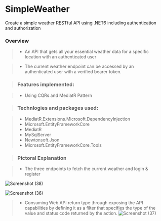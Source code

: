 # SimpleWeather
Create a simple weather RESTful API using .NET6 including authentication and authorization

###  Overview
> - An API that gets all your essential weather data for a specific location with an authenticated user 

> - The current weather endpoint can be accessed by an authenticated user with a verified bearer token.

> ### Features implemented:

> - Using CQRs and MediatR Pattern 

> ### Technlogies and packages used:

> - MediatR.Extensions.Microsoft.DependencyInjection
> - Microsoft.EntityFrameworkCore
> - MediatR
> - MySqlServer
> - Newtonsoft.Json
> - Microsoft.EntityFrameworkCore.Tools

> ### Pictoral Explanation

> - The three endpoints to fetch the current weather and login & register

![Screenshot (38)](https://user-images.githubusercontent.com/88739172/215126744-75c3009a-c041-439f-b40e-6c738e076a63.png)

![Screenshot (36)](https://user-images.githubusercontent.com/88739172/215126801-db67edcd-7de9-48c0-bdc0-8a666b72339c.png)

>- Consuming Web API return type through exposing the API capabilities by defining it as a filter that specifies the type of the value and status code returned by the action.
![Screenshot (37)](https://user-images.githubusercontent.com/88739172/215126783-b9a1de98-509c-4147-ab4d-66a04d4db303.png)
